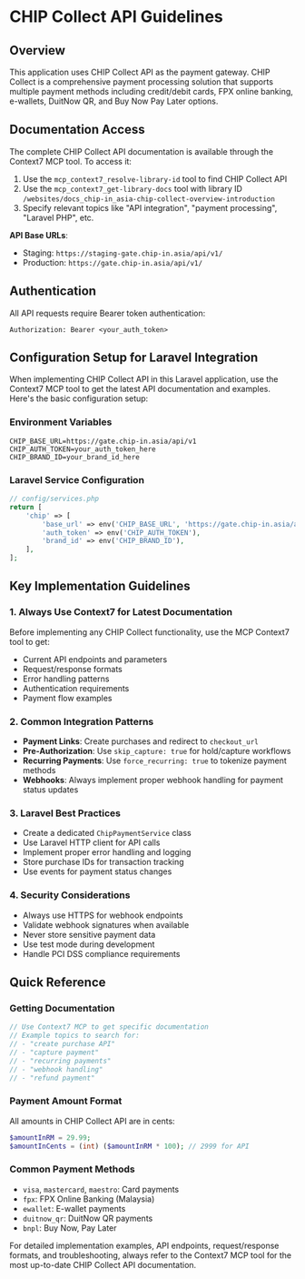 # CHIP Collect API Guidelines

## Overview
This application uses CHIP Collect API as the payment gateway. CHIP Collect is a comprehensive payment processing solution that supports multiple payment methods including credit/debit cards, FPX online banking, e-wallets, DuitNow QR, and Buy Now Pay Later options.

## Documentation Access
The complete CHIP Collect API documentation is available through the Context7 MCP tool. To access it:

1. Use the `mcp_context7_resolve-library-id` tool to find CHIP Collect API
2. Use the `mcp_context7_get-library-docs` tool with library ID `/websites/docs_chip-in_asia-chip-collect-overview-introduction`
3. Specify relevant topics like "API integration", "payment processing", "Laravel PHP", etc.

**API Base URLs**:
- Staging: `https://staging-gate.chip-in.asia/api/v1/`
- Production: `https://gate.chip-in.asia/api/v1/`

## Authentication
All API requests require Bearer token authentication:
```
Authorization: Bearer <your_auth_token>
```

## Configuration Setup for Laravel Integration

When implementing CHIP Collect API in this Laravel application, use the Context7 MCP tool to get the latest API documentation and examples. Here's the basic configuration setup:

### Environment Variables
```env
CHIP_BASE_URL=https://gate.chip-in.asia/api/v1
CHIP_AUTH_TOKEN=your_auth_token_here
CHIP_BRAND_ID=your_brand_id_here
```

### Laravel Service Configuration
```php
// config/services.php
return [
    'chip' => [
        'base_url' => env('CHIP_BASE_URL', 'https://gate.chip-in.asia/api/v1'),
        'auth_token' => env('CHIP_AUTH_TOKEN'),
        'brand_id' => env('CHIP_BRAND_ID'),
    ],
];
```

## Key Implementation Guidelines

### 1. Always Use Context7 for Latest Documentation
Before implementing any CHIP Collect functionality, use the MCP Context7 tool to get:
- Current API endpoints and parameters
- Request/response formats
- Error handling patterns
- Authentication requirements
- Payment flow examples

### 2. Common Integration Patterns
- **Payment Links**: Create purchases and redirect to `checkout_url`
- **Pre-Authorization**: Use `skip_capture: true` for hold/capture workflows
- **Recurring Payments**: Use `force_recurring: true` to tokenize payment methods
- **Webhooks**: Always implement proper webhook handling for payment status updates

### 3. Laravel Best Practices
- Create a dedicated `ChipPaymentService` class
- Use Laravel HTTP client for API calls
- Implement proper error handling and logging
- Store purchase IDs for transaction tracking
- Use events for payment status changes

### 4. Security Considerations
- Always use HTTPS for webhook endpoints
- Validate webhook signatures when available
- Never store sensitive payment data
- Use test mode during development
- Handle PCI DSS compliance requirements

## Quick Reference

### Getting Documentation
```php
// Use Context7 MCP to get specific documentation
// Example topics to search for:
// - "create purchase API"
// - "capture payment"
// - "recurring payments"
// - "webhook handling"
// - "refund payment"
```

### Payment Amount Format
All amounts in CHIP Collect API are in cents:
```php
$amountInRM = 29.99;
$amountInCents = (int) ($amountInRM * 100); // 2999 for API
```

### Common Payment Methods
- `visa`, `mastercard`, `maestro`: Card payments
- `fpx`: FPX Online Banking (Malaysia)
- `ewallet`: E-wallet payments  
- `duitnow_qr`: DuitNow QR payments
- `bnpl`: Buy Now, Pay Later

For detailed implementation examples, API endpoints, request/response formats, and troubleshooting, always refer to the Context7 MCP tool for the most up-to-date CHIP Collect API documentation.
